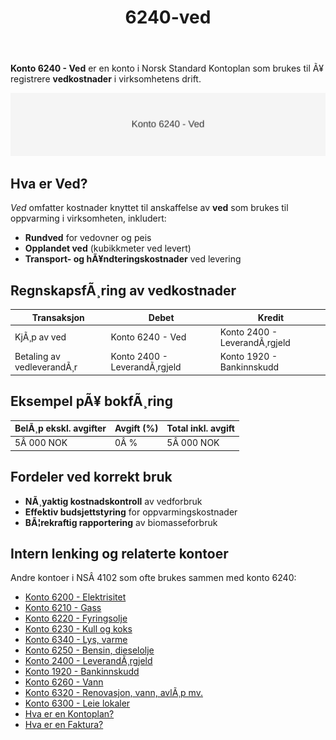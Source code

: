 ﻿---
title: "6240-ved"
meta_title: "6240-ved"
meta_description: '**Konto 6240 - Ved** er en konto i Norsk Standard Kontoplan som brukes til Ã¥ registrere **vedkostnader** i virksomhetens drift.'
slug: 6240-ved
type: blog
layout: pages/single
---

**Konto 6240 - Ved** er en konto i Norsk Standard Kontoplan som brukes til Ã¥ registrere **vedkostnader** i virksomhetens drift.

![Illustrasjon av konto 6240 Ved](6240-ved-image.svg)

## Hva er Ved?

*Ved* omfatter kostnader knyttet til anskaffelse av **ved** som brukes til oppvarming i virksomheten, inkludert:

* **Rundved** for vedovner og peis
* **Opplandet ved** (kubikkmeter ved levert)
* **Transport- og hÃ¥ndteringskostnader** ved levering

## RegnskapsfÃ¸ring av vedkostnader

| Transaksjon                   | Debet                 | Kredit                       |
|-------------------------------|-----------------------|------------------------------|
| KjÃ¸p av ved                   | Konto 6240 - Ved      | Konto 2400 - LeverandÃ¸rgjeld |
| Betaling av vedleverandÃ¸r     | Konto 2400 - LeverandÃ¸rgjeld | Konto 1920 - Bankinnskudd |

## Eksempel pÃ¥ bokfÃ¸ring

| BelÃ¸p ekskl. avgifter | Avgift (%) | Total inkl. avgift |
|-----------------------|------------|--------------------|
| 5Â 000 NOK             | 0Â %        | 5Â 000 NOK          |

## Fordeler ved korrekt bruk

* **NÃ¸yaktig kostnadskontroll** av vedforbruk
* **Effektiv budsjettstyring** for oppvarmingskostnader
* **BÃ¦rekraftig rapportering** av biomasseforbruk

## Intern lenking og relaterte kontoer

Andre kontoer i NSÂ 4102 som ofte brukes sammen med konto 6240:

* [Konto 6200 - Elektrisitet](/blogs/kontoplan/6200-elektrisitet "Konto 6200 - Elektrisitet")
* [Konto 6210 - Gass](/blogs/kontoplan/6210-gass "Konto 6210 - Gass")
* [Konto 6220 - Fyringsolje](/blogs/kontoplan/6220-fyringsolje "Konto 6220 - Fyringsolje")
* [Konto 6230 - Kull og koks](/blogs/kontoplan/6230-kull-koks "Konto 6230 - Kull og koks")
* [Konto 6340 - Lys, varme](/blogs/kontoplan/6340-lys-varme "Konto 6340 - Lys, varme")
* [Konto 6250 - Bensin, dieselolje](/blogs/kontoplan/6250-bensin-dieselolje "Konto 6250 - Bensin, dieselolje")
* [Konto 2400 - LeverandÃ¸rgjeld](/blogs/kontoplan/2400-leverandorgjeld "Konto 2400 - LeverandÃ¸rgjeld")
* [Konto 1920 - Bankinnskudd](/blogs/kontoplan/1920-bankinnskudd "Konto 1920 - Bankinnskudd")
* [Konto 6260 - Vann](/blogs/kontoplan/6260-vann "Konto 6260 - Vann")
* [Konto 6320 - Renovasjon, vann, avlÃ¸p mv.](/blogs/kontoplan/6320-renovasjon-vann-avlop-mv "Konto 6320 - Renovasjon, vann, avlÃ¸p mv.")
* [Konto 6300 - Leie lokaler](/blogs/kontoplan/6300-leie-lokaler "Konto 6300 - Leie lokaler")
* [Hva er en Kontoplan?](/blogs/regnskap/hva-er-kontoplan "Hva er en Kontoplan? Komplett Guide til Kontoplaner i Norsk Regnskap")
* [Hva er en Faktura?](/blogs/regnskap/hva-er-en-faktura "Hva er en Faktura? En Guide til Norske Fakturakrav")
